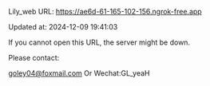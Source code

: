 Lily_web URL: https://ae6d-61-165-102-156.ngrok-free.app

Updated at: 2024-12-09 19:41:03

If you cannot open this URL, the server might be down.

Please contact: 

goley04@foxmail.com Or Wechat:GL_yeaH